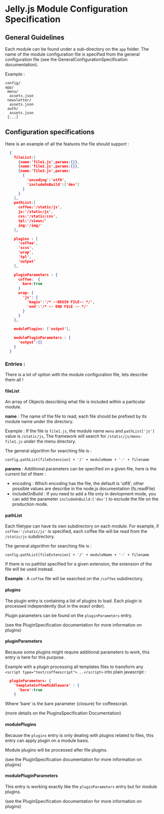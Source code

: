 # Jelly.js Module Configuration Specification

## General Guidelines

Each module can be found under a sub-directory on the ```app``` folder.
The name of the module configuration file is specified from the general configuration file (see the GeneralConfigurationSpecification documentation).

Example :

```
config/
app/
 menu/
  assets.json
 newsletter/
  assets.json
 auth/
  assets.json
 [...] 
```

## Configuration specifications

Here is an example of all the features the file should support :

```json
  {
    fileList:[
      {name:'file1.js',params:{}},
      {name:'file2.js',params:{}},
      {name:'file3.js',params:
        {
          'encoding':'utf8',
          'includeOnBuild':['dev']
        }
      }
    ],
    pathList:[
      coffee:'/static/js',
      js:'/static/js',
      css:'/static/css',
      tpl:'/views/'
      img:'/img/'
    ],

    plugins : [
      'coffee',
      'scss',
      'wrap',
      'tpl',
      'output'
    ],

    pluginParameters : {
      coffee:  {
        bare:true
      }
      wrap: {
        'js': {
          'begin':'/* --BEGIN FILE-- */',
          'end':'/* -- END FILE -- */'
        }
      }
    },

    modulePlugins: ['output'],

    modulePluginParameters : {
      'output':{}
    }
  }
```
### Entries :

There is a lot of option with the module configuration file, lets describe them all !

#### fileList

An array of Objects describing what file is included within a particular module.

**name** : The name of the file to read, each file should be prefixed by its module name under the directory.

Example : If the file is ```file1.js```, the module name ```menu``` and ```pathList['js']``` value is ```/static/js```,
The framework will search for ```/static/js/menu-file1.js``` under the menu directory.

The general algorithm for searching file is :

```config.pathList[fileExtension] + '/' + moduleName + '-' + filename```

**params** : Additional parameters can be specified on a given file, here is the current list of them :

  - encoding : Which encoding has the file, the default is 'utf8', other possible values are describe in the node.js documentation (fs.readFile)
  - includeOnBuild : If you need to add a file only in devlopment mode, you can add the parameter ```includeOnBuild:['dev']``` to exclude the file on the production mode.

#### pathList

Each filetype can have its own subdirectory on each module.
For example, if ```coffee:'/static/js'``` is specified, each coffee file will be read from the ```/static/js``` subdirectory.

The general algorithm for searching file is :

```config.pathList[fileExtension] + '/' + moduleName + '-' + filename```

If there is no pathlist specified for a given extension, the extension of the file will be used instead.

**Example** : A ```coffee``` file will be searched on the ```/coffee``` subdirectory.

#### plugins

The plugin entry is containing a list of plugins to load. Each plugin is processed independently (but in the exact order).

Plugin parameters can be found on the ```pluginParameters``` entry.

(see the PluginSpecification documentation for more information on plugins)

#### pluginParameters

Because some plugins might require additional parameters to work, this entry is here for this purpose.

Example with a plugin processing all templates files to transform any ```<script type="text/coffeescript">...</script>``` into plain javascript :

```json
  pluginParameters: {
    'templateCoffeeMiddleware' : {
      'bare':true
    }
```
Where 'bare' is the bare parameter (closure) for coffeescript.

(more details on the PluginsSpecification Documentation)

#### modulePlugins

Because the ```plugins``` entry is only dealing with plugins related to files, this entry can apply plugin on a module basis.

Module plugins will be processed after file plugins.

(see the PluginSpecification documentation for more information on plugins)

#### modulePluginParameters

This entry is working exactly like the ```pluginParameters``` entry but for module plugins.

(see the PluginSpecification documentation for more information on plugins)
